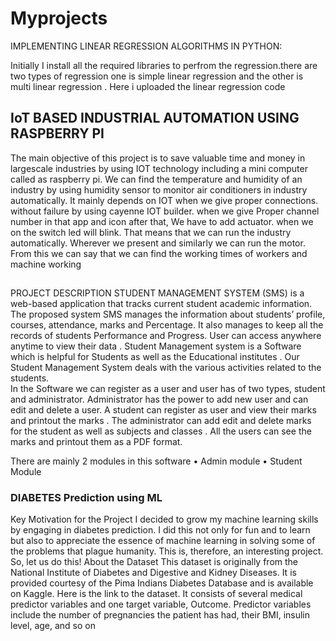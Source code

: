 # Myprojects


 IMPLEMENTING  LINEAR REGRESSION ALGORITHMS IN PYTHON:
 
  Initially  I install  all the  required libraries to perfrom the regression.there are two types of regression
  one is simple linear regression and  the other is multi linear regression . Here i uploaded the linear regression  code 
  
  
  ##  IoT BASED INDUSTRIAL AUTOMATION USING RASPBERRY PI 
 The main objective of this project  is to save valuable time and money in largescale industries by using IOT technology including a mini computer called as raspberry pi. We can find the temperature and humidity of an industry by using humidity sensor to monitor air conditioners in industry automatically.
It mainly depends on IOT when we give proper connections. without failure by using cayenne IOT builder. when we give
Proper channel number in that app and icon after that, 
We have to add actuator. when we on the switch led will blink. 
That means that we can run the industry automatically. Wherever we present and similarly we can run the motor. From this we can say that we can find the working times of workers and machine working

## 
PROJECT DESCRIPTION
STUDENT  MANAGEMENT SYSTEM (SMS)   is a web-based application that tracks  current student academic information. The proposed system SMS manages the information about  students’ profile, courses, attendance, marks  and Percentage. It  also manages to keep all the records of students  Performance and Progress.
User can access anywhere anytime to view their data . Student Management system is a Software which is helpful for Students as well as the Educational institutes .  Our Student Management  System deals with the various activities related to the students.  
In the Software we can register as a user and user has of two types, student  and administrator.
Administrator has the power to add new user and can edit and delete a user. A student can register as user and view their marks and printout the marks . The administrator can add edit and delete marks for the student as well as subjects and classes . All the users can see the marks and printout them as a PDF format.

There are mainly 2 modules in this software 
•	Admin module
•	Student Module 
### DIABETES  Prediction using ML 
Key Motivation for the Project
I decided to grow my machine learning skills by engaging in diabetes prediction. I did this not only for fun and to learn but also to appreciate the essence of machine learning in solving some of the problems that plague humanity. This is, therefore, an interesting project. So, let us do this!
About the Dataset
This dataset is originally from the National Institute of Diabetes and Digestive and Kidney Diseases. It is provided courtesy of the Pima Indians Diabetes Database and is available on Kaggle. Here is the link to the dataset. It consists of several medical predictor variables and one target variable, Outcome. Predictor variables include the number of pregnancies the patient has had, their BMI, insulin level, age, and so on
